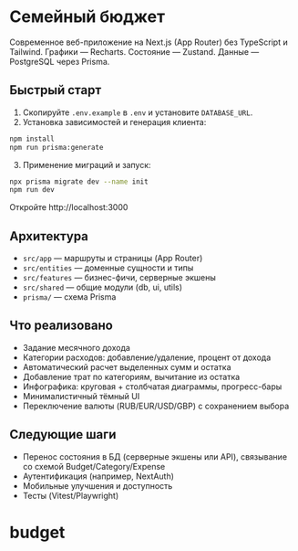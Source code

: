 # Семейный бюджет

Современное веб-приложение на Next.js (App Router) без TypeScript и Tailwind. Графики — Recharts. Состояние — Zustand. Данные — PostgreSQL через Prisma.

## Быстрый старт

1. Скопируйте `.env.example` в `.env` и установите `DATABASE_URL`.
2. Установка зависимостей и генерация клиента:

```bash
npm install
npm run prisma:generate
```

3. Применение миграций и запуск:

```bash
npx prisma migrate dev --name init
npm run dev
```

Откройте http://localhost:3000

## Архитектура

-   `src/app` — маршруты и страницы (App Router)
-   `src/entities` — доменные сущности и типы
-   `src/features` — бизнес-фичи, серверные экшены
-   `src/shared` — общие модули (db, ui, utils)
-   `prisma/` — схема Prisma

## Что реализовано

-   Задание месячного дохода
-   Категории расходов: добавление/удаление, процент от дохода
-   Автоматический расчет выделенных сумм и остатка
-   Добавление трат по категориям, вычитание из остатка
-   Инфографика: круговая + столбчатая диаграммы, прогресс-бары
-   Минималистичный тёмный UI
-   Переключение валюты (RUB/EUR/USD/GBP) с сохранением выбора

## Следующие шаги

-   Перенос состояния в БД (серверные экшены или API), связывание со схемой Budget/Category/Expense
-   Аутентификация (например, NextAuth)
-   Мобильные улучшения и доступность
-   Тесты (Vitest/Playwright)
# budget
